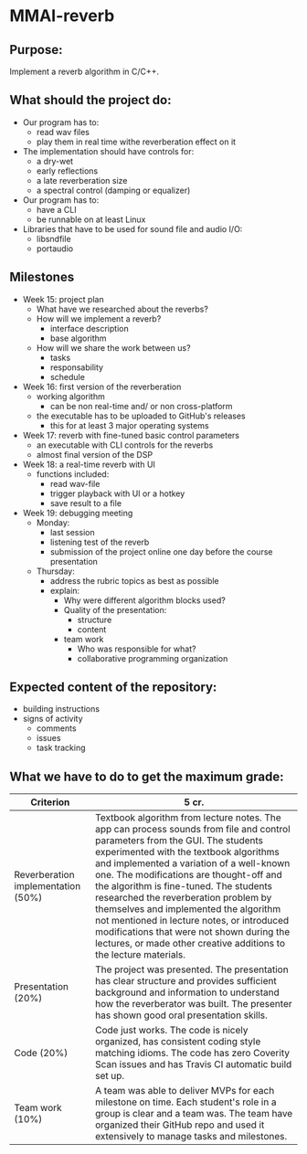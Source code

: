 # MMAI-reverb

## Purpose:
Implement a reverb algorithm in C/C++.

## What should the project do:
* Our program has to:
    * read wav files
    * play them in real time withe reverberation effect on it
* The implementation should have controls for:
    * a dry-wet
    * early reflections
    * a late reverberation size
    * a spectral control (damping or equalizer)
* Our program has to:
    * have a CLI
    * be runnable on at least Linux
* Libraries that have to be used for sound file and audio I/O:
    * libsndfile
    * portaudio
    
## Milestones
* Week 15: project plan
  * What have we researched about the reverbs?
  * How will we implement a reverb?
    * interface description
    * base algorithm
  * How will we share the work between us?
    * tasks
    * responsability
    * schedule   
 * Week 16: first version of the reverberation
    * working algorithm
       * can be non real-time and/ or non cross-platform
    * the executable has to be uploaded to GitHub's releases
       * this for at least 3 major operating systems
 * Week 17: reverb with fine-tuned basic control parameters
    * an executable with CLI controls for the reverbs
    * almost final version of the DSP
 * Week 18: a real-time reverb with UI
    * functions included:
      * read wav-file
      * trigger playback with UI or a hotkey
      * save result to a file
  * Week 19: debugging meeting
    * Monday:
      * last session
      * listening test of the reverb
      * submission of the project online one day before the course presentation
    * Thursday:
      * address the rubric topics as best as possible
      * explain:
        * Why were different algorithm blocks used?
        * Quality of the presentation:
          * structure
          * content
        * team work
          * Who was responsible for what?
          * collaborative programming organization

## Expected content of the repository:
  * building instructions
  * signs of activity
    * comments
    * issues
    * task tracking
    
## What we have to do to get the maximum grade:
Criterion | 5 cr.
--------- | ------
Reverberation implementation (50%) | Textbook algorithm from lecture notes. The app can process sounds from file and control parameters from  the GUI. The students experimented with the textbook algorithms and implemented a variation of a well-known one. The modifications are thought-off and the algorithm is fine-tuned. The students researched the reverberation problem by themselves and implemented the algorithm not mentioned in lecture notes, or introduced modifications that were not shown during the lectures, or made other creative additions to the lecture materials.
Presentation (20%) | The project was presented. The presentation has clear structure and provides sufficient background and information to understand how the reverberator was built. The presenter has shown good oral presentation skills.
Code (20%) | Code just works. The code is nicely organized, has consistent coding style matching idioms. The code has zero Coverity Scan issues and has Travis CI automatic build set up.
Team work (10%) | A team was able to deliver MVPs for each milestone on time. Each student's role in a group is clear and a team was. The team have organized their GitHub repo and used it extensively to manage tasks and milestones.
